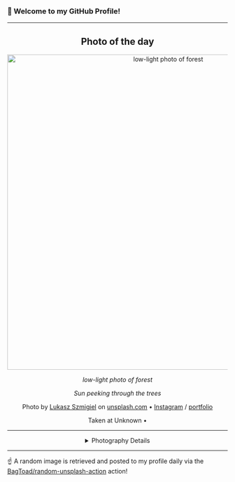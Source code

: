 ### 👋 Welcome to my GitHub Profile!

----
<div align="center">

## Photo of the day
  
  <a href="https://unsplash.com/photos/low-light-photo-of-forest-2ShvY8Lf6l0"><img width="720" src="https://images.unsplash.com/photo-1426170042593-200f250dfdaf?crop=entropy&cs=tinysrgb&fit=max&fm=jpg&ixid=M3w1OTQ0OTd8MHwxfHJhbmRvbXx8fHx8fHx8fDE3MjMwOTcyOTR8&ixlib=rb-4.0.3&q=80&w=1080" alt="low-light photo of forest"></a>
  
  <em>low-light photo of forest</em>
  
  <em>Sun peeking through the trees</em>

  Photo by [Lukasz Szmigiel](https://photo.szmigiel.design/) on [unsplash.com](https://unsplash.com/) • [Instagram](https://instagram.com/lukasz.szmigiel) / [portfolio](https://photo.szmigiel.design/)
  
  Taken at Unknown • 
  
  ---
  
<details>
<summary>Photography Details</summary>
  
| Parameter     | Value |
| ------------- | ----- |
| Camera Model  | Canon EOS 7D |
| Exposure Time | 1/800 |
| Aperture      | 1.8 |
| Focal Length  | 50.0 |
| ISO           | 100 |
| Location      | Unknown (null) |
| Coordinates   | Latitude null, Longitude null |

</details>

</div>

----

☝️ A random image is retrieved and posted to my profile daily via the [BagToad/random-unsplash-action](https://github.com/BagToad/random-unsplash-action) action!
